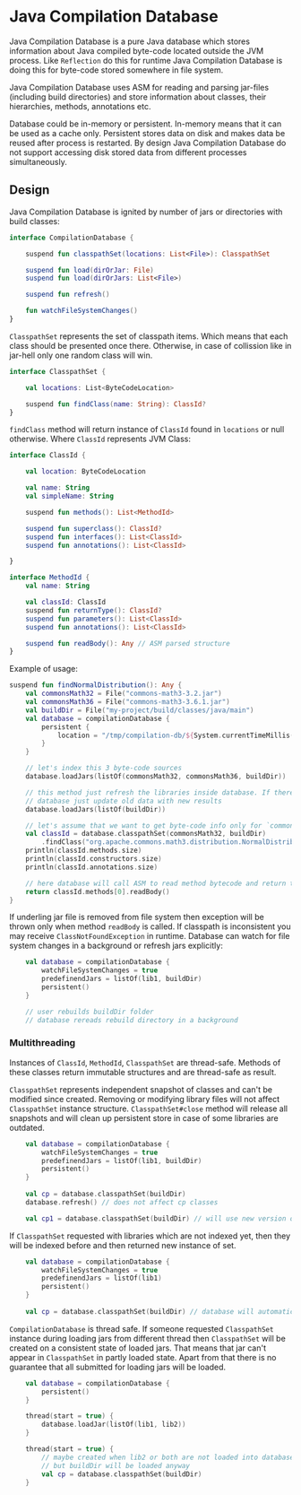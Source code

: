 # Java Compilation Database

Java Compilation Database is a pure Java database which stores information about Java compiled byte-code located outside
the JVM process. Like `Reflection` do this for runtime Java Compilation Database is doing this for byte-code stored 
somewhere in file system.

Java Compilation Database uses ASM for reading and parsing jar-files (including build directories) and store information about
classes, their hierarchies, methods, annotations etc.

Database could be in-memory or persistent. In-memory means that it can be used as a cache only. Persistent stores data on disk 
and makes data be reused after process is restarted. By design Java Compilation Database do not support accessing disk 
stored data from different processes simultaneously.

## Design

Java Compilation Database is ignited by number of jars or directories with build classes:

```kotlin
interface CompilationDatabase {

    suspend fun classpathSet(locations: List<File>): ClasspathSet

    suspend fun load(dirOrJar: File)
    suspend fun load(dirOrJars: List<File>)

    suspend fun refresh()

    fun watchFileSystemChanges()
}
```

`ClasspathSet` represents the set of classpath items. Which means that each class should be presented once there.
Otherwise, in case of collission like in jar-hell only one random class will win.

```kotlin
interface ClasspathSet {

    val locations: List<ByteCodeLocation>

    suspend fun findClass(name: String): ClassId?
}
```

`findClass` method will return instance of `ClassId` found in `locations` or null otherwise. Where `ClassId` represents
JVM Class:

```kotlin
interface ClassId {

    val location: ByteCodeLocation

    val name: String
    val simpleName: String

    suspend fun methods(): List<MethodId>

    suspend fun superclass(): ClassId?
    suspend fun interfaces(): List<ClassId>
    suspend fun annotations(): List<ClassId>

}

interface MethodId {
    val name: String

    val classId: ClassId
    suspend fun returnType(): ClassId?
    suspend fun parameters(): List<ClassId>
    suspend fun annotations(): List<ClassId>

    suspend fun readBody(): Any // ASM parsed structure
}
```

Example of usage:

```kotlin
suspend fun findNormalDistribution(): Any {
    val commonsMath32 = File("commons-math3-3.2.jar")
    val commonsMath36 = File("commons-math3-3.6.1.jar")
    val buildDir = File("my-project/build/classes/java/main")
    val database = compilationDatabase {
        persistent {
            location = "/tmp/compilation-db/${System.currentTimeMillis()}"
        }
    }

    // let's index this 3 byte-code sources
    database.loadJars(listOf(commonsMath32, commonsMath36, buildDir))

    // this method just refresh the libraries inside database. If there are any changes in libs then 
    // database just update old data with new results
    database.loadJars(listOf(buildDir))

    // let's assume that we want to get byte-code info only for `commons-math3` version 3.2
    val classId = database.classpathSet(commonsMath32, buildDir)
        .findClass("org.apache.commons.math3.distribution.NormalDistribution")
    println(classId.methods.size)
    println(classId.constructors.size)
    println(classId.annotations.size)

    // here database will call ASM to read method bytecode and return the result
    return classId.methods[0].readBody()
}
```

If underling jar file is removed from file system then exception will be thrown only when method `readBody` is called.
If classpath is inconsistent you may receive `ClassNotFoundException` in runtime. Database can watch for file system 
changes in a background or refresh jars explicitly:

```kotlin
    val database = compilationDatabase {
        watchFileSystemChanges = true
        predefinendJars = listOf(lib1, buildDir) 
        persistent()
    }

    // user rebuilds buildDir folder
    // database rereads rebuild directory in a background
```

### Multithreading

Instances of `ClassId`, `MethodId`, `ClasspathSet` are thread-safe. Methods of these classes return immutable structures 
and are thread-safe as result. 

`ClasspathSet` represents independent snapshot of classes and can't be modified since created. Removing or modifying 
library files will not affect `ClasspathSet` instance structure. `ClasspathSet#close` method will release all snapshots and will 
clean up persistent store in case of some libraries are outdated.

```kotlin
    val database = compilationDatabase {
        watchFileSystemChanges = true
        predefinendJars = listOf(lib1, buildDir)
        persistent()
    }
    
    val cp = database.classpathSet(buildDir)
    database.refresh() // does not affect cp classes

    val cp1 = database.classpathSet(buildDir) // will use new version of compiled results in buildDir
```

If `ClasspathSet` requested with libraries which are not indexed yet, then they will be indexed before and then 
returned new instance of set. 

```kotlin
    val database = compilationDatabase {
        watchFileSystemChanges = true
        predefinendJars = listOf(lib1)
        persistent()
    }
    
    val cp = database.classpathSet(buildDir) // database will automatically process buildDir
```

`CompilationDatabase` is thread safe. If someone requested `ClasspathSet` instance during loading jars from different
thread then `ClasspathSet` will be created on a consistent state of loaded jars. That means that jar can't appear in 
`ClasspathSet` in partly loaded state. Apart from that there is no guarantee that all submitted for loading jars will be 
loaded.

```kotlin
    val database = compilationDatabase {
        persistent()
    }

    thread(start = true) {
        database.loadJar(listOf(lib1, lib2))            
    }

    thread(start = true) {
        // maybe created when lib2 or both are not loaded into database
        // but buildDir will be loaded anyway
        val cp = database.classpathSet(buildDir)  
    }
```
